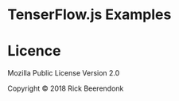 # TenserFlow.js Examples


# Licence

Mozilla Public License Version 2.0

Copyright © 2018 Rick Beerendonk
